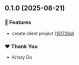 ## 0.1.0 (2025-08-21)

### 🚀 Features

- create client project ([15f726d](https://github.com/kriss-chorus/nx-sandbox/commit/15f726d))

### ❤️ Thank You

- Krissy Do